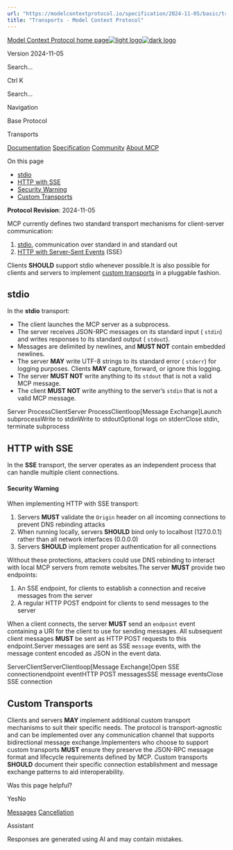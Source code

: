 ```yaml
---
url: "https://modelcontextprotocol.io/specification/2024-11-05/basic/transports"
title: "Transports - Model Context Protocol"
---
```


[Model Context Protocol home page![light logo](https://mintlify.s3.us-west-1.amazonaws.com/mcp/logo/light.svg)![dark logo](https://mintlify.s3.us-west-1.amazonaws.com/mcp/logo/dark.svg)](https://modelcontextprotocol.io/)

Version 2024-11-05

Search...

Ctrl K

Search...

Navigation

Base Protocol

Transports

[Documentation](https://modelcontextprotocol.io/docs/getting-started/intro) [Specification](https://modelcontextprotocol.io/specification/2025-06-18) [Community](https://modelcontextprotocol.io/community/communication) [About MCP](https://modelcontextprotocol.io/about)

On this page

- [stdio](https://modelcontextprotocol.io/specification/2024-11-05/basic/transports#stdio)
- [HTTP with SSE](https://modelcontextprotocol.io/specification/2024-11-05/basic/transports#http-with-sse)
- [Security Warning](https://modelcontextprotocol.io/specification/2024-11-05/basic/transports#security-warning)
- [Custom Transports](https://modelcontextprotocol.io/specification/2024-11-05/basic/transports#custom-transports)

**Protocol Revision**: 2024-11-05

MCP currently defines two standard transport mechanisms for client-server communication:

1. [stdio](https://modelcontextprotocol.io/specification/2024-11-05/basic/transports#stdio), communication over standard in and standard out
2. [HTTP with Server-Sent Events](https://modelcontextprotocol.io/specification/2024-11-05/basic/transports#http-with-sse) (SSE)

Clients **SHOULD** support stdio whenever possible.It is also possible for clients and servers to implement
[custom transports](https://modelcontextprotocol.io/specification/2024-11-05/basic/transports#custom-transports) in a pluggable fashion.

## [​](https://modelcontextprotocol.io/specification/2024-11-05/basic/transports\#stdio)  stdio

In the **stdio** transport:

- The client launches the MCP server as a subprocess.
- The server receives JSON-RPC messages on its standard input ( `stdin`) and writes
responses to its standard output ( `stdout`).
- Messages are delimited by newlines, and **MUST NOT** contain embedded newlines.
- The server **MAY** write UTF-8 strings to its standard error ( `stderr`) for logging
purposes. Clients **MAY** capture, forward, or ignore this logging.
- The server **MUST NOT** write anything to its `stdout` that is not a valid MCP message.
- The client **MUST NOT** write anything to the server’s `stdin` that is not a valid MCP
message.

Server ProcessClientServer ProcessClientloop\[Message Exchange\]Launch subprocessWrite to stdinWrite to stdoutOptional logs on stderrClose stdin, terminate subprocess

## [​](https://modelcontextprotocol.io/specification/2024-11-05/basic/transports\#http-with-sse)  HTTP with SSE

In the **SSE** transport, the server operates as an independent process that can handle
multiple client connections.

#### [​](https://modelcontextprotocol.io/specification/2024-11-05/basic/transports\#security-warning)  Security Warning

When implementing HTTP with SSE transport:

1. Servers **MUST** validate the `Origin` header on all incoming connections to prevent DNS rebinding attacks
2. When running locally, servers **SHOULD** bind only to localhost (127.0.0.1) rather than all network interfaces (0.0.0.0)
3. Servers **SHOULD** implement proper authentication for all connections

Without these protections, attackers could use DNS rebinding to interact with local MCP servers from remote websites.The server **MUST** provide two endpoints:

1. An SSE endpoint, for clients to establish a connection and receive messages from the
server
2. A regular HTTP POST endpoint for clients to send messages to the server

When a client connects, the server **MUST** send an `endpoint` event containing a URI for
the client to use for sending messages. All subsequent client messages **MUST** be sent
as HTTP POST requests to this endpoint.Server messages are sent as SSE `message` events, with the message content encoded as
JSON in the event data.

ServerClientServerClientloop\[Message Exchange\]Open SSE connectionendpoint eventHTTP POST messagesSSE message eventsClose SSE connection

## [​](https://modelcontextprotocol.io/specification/2024-11-05/basic/transports\#custom-transports)  Custom Transports

Clients and servers **MAY** implement additional custom transport mechanisms to suit
their specific needs. The protocol is transport-agnostic and can be implemented over any
communication channel that supports bidirectional message exchange.Implementers who choose to support custom transports **MUST** ensure they preserve the
JSON-RPC message format and lifecycle requirements defined by MCP. Custom transports
**SHOULD** document their specific connection establishment and message exchange patterns
to aid interoperability.

Was this page helpful?

YesNo

[Messages](https://modelcontextprotocol.io/specification/2024-11-05/basic/messages) [Cancellation](https://modelcontextprotocol.io/specification/2024-11-05/basic/utilities/cancellation)

Assistant

Responses are generated using AI and may contain mistakes.